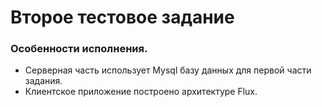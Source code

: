 # Второе тестовое задание
### Особенности исполнения.

 - Серверная часть использует Mysql базу данных для первой части задания.
 - Клиентское приложение построено архитектуре Flux.
